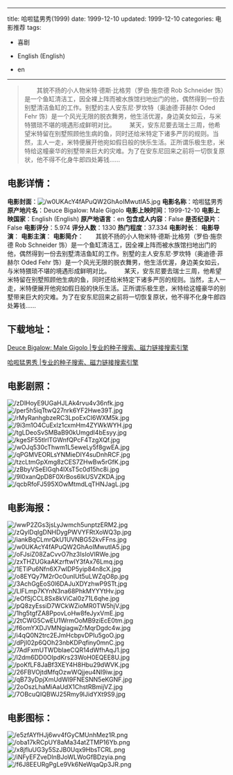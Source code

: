 
---
title: 哈啦猛男秀(1999)
date: 1999-12-10
updated: 1999-12-10
categories: 电影推荐
tags:
- 喜剧

- English (English)
- en
---


> 　　其貌不扬的小人物米特·德斯·比格劳（罗伯·施奈德 Rob Schneider 饰）是一个鱼缸清洁工，因全裸上阵而被水族馆扫地出门的他，偶然得到一份去别墅清洁鱼缸的工作。别墅的主人安东尼·罗坎特（奥迪德·菲赫尔 Oded Fehr 饰）是一个风光无限的脱衣舞男，他生活优渥，身边美女如云，与米特猥琐不堪的境遇形成鲜明对比。  　　某天，安东尼要去瑞士三周，他希望米特留在别墅照顾他生病的鱼，同时还给米特定下诸多严厉的规则。当然，主人一走，米特便展开他宛如假日般的快乐生活。正所谓乐极生悲，米特给这幢豪华的别墅带来巨大的灾难。为了在安东尼回来之前将一切恢复原状，他不得不化身牛郎四处筹钱……

## **电影详情**：

**电影封面**：<img src="https://image.tmdb.org/t/p/w200/w0UKAcY4fAPuQW2GhAoIMwutIA5.jpg" alt="/w0UKAcY4fAPuQW2GhAoIMwutIA5.jpg" title="/w0UKAcY4fAPuQW2GhAoIMwutIA5.jpg">
**电影名称**：哈啦猛男秀
**原产地片名**：Deuce Bigalow: Male Gigolo
**电影上映时间**：1999-12-10
**电影上映国家**：English (English)
**原产地语言**：en
**包含成人内容**：False
**是否纪录片**：False
**电影评分**：5.974
**评分人数**：1330
**热门程度**：37.334
**电影时长**：
**电影导演**：
**电影主演**：
**电影简介**：　　其貌不扬的小人物米特·德斯·比格劳（罗伯·施奈德 Rob Schneider 饰）是一个鱼缸清洁工，因全裸上阵而被水族馆扫地出门的他，偶然得到一份去别墅清洁鱼缸的工作。别墅的主人安东尼·罗坎特（奥迪德·菲赫尔 Oded Fehr 饰）是一个风光无限的脱衣舞男，他生活优渥，身边美女如云，与米特猥琐不堪的境遇形成鲜明对比。  　　某天，安东尼要去瑞士三周，他希望米特留在别墅照顾他生病的鱼，同时还给米特定下诸多严厉的规则。当然，主人一走，米特便展开他宛如假日般的快乐生活。正所谓乐极生悲，米特给这幢豪华的别墅带来巨大的灾难。为了在安东尼回来之前将一切恢复原状，他不得不化身牛郎四处筹钱……

## **下载地址**：
[Deuce Bigalow: Male Gigolo |专业的种子搜索、磁力链接搜索引擎](https://movie.amd794.com:2083/?search=Deuce%20Bigalow%3A%20Male%20Gigolo&ordering=&mode=match_phrase&page_size=10&page=1)

[哈啦猛男秀 |专业的种子搜索、磁力链接搜索引擎](https://movie.amd794.com:2083/?search=%E5%93%88%E5%95%A6%E7%8C%9B%E7%94%B7%E7%A7%80&ordering=&mode=match_phrase&page_size=10&page=1)
 

## **电影剧照**：
<img src="https://image.tmdb.org/t/p/original/zDlHoyE9UGaHJLAk4rvu4v36nfk.jpg" alt="/zDlHoyE9UGaHJLAk4rvu4v36nfk.jpg" title="/zDlHoyE9UGaHJLAk4rvu4v36nfk.jpg"><img src="https://image.tmdb.org/t/p/original/per5h5iqTtwQ27nrk6YF2Hwe39T.jpg" alt="/per5h5iqTtwQ27nrk6YF2Hwe39T.jpg" title="/per5h5iqTtwQ27nrk6YF2Hwe39T.jpg"><img src="https://image.tmdb.org/t/p/original/rMyRanhgbzeRC3LpoExCI6WXM5k.jpg" alt="/rMyRanhgbzeRC3LpoExCI6WXM5k.jpg" title="/rMyRanhgbzeRC3LpoExCI6WXM5k.jpg"><img src="https://image.tmdb.org/t/p/original/9i3m1O4CuExIz1cxmHm4ZYWkWYH.jpg" alt="/9i3m1O4CuExIz1cxmHm4ZYWkWYH.jpg" title="/9i3m1O4CuExIz1cxmHm4ZYWkWYH.jpg"><img src="https://image.tmdb.org/t/p/original/tgLDeoSvSMBaB90kUmgdI4bEsyy.jpg" alt="/tgLDeoSvSMBaB90kUmgdI4bEsyy.jpg" title="/tgLDeoSvSMBaB90kUmgdI4bEsyy.jpg"><img src="https://image.tmdb.org/t/p/original/kgeSF55tlrlTGWnfQPcF4TzgXQf.jpg" alt="/kgeSF55tlrlTGWnfQPcF4TzgXQf.jpg" title="/kgeSF55tlrlTGWnfQPcF4TzgXQf.jpg"><img src="https://image.tmdb.org/t/p/original/wOJq530cThwm1L5eweLy5f8gwEA.jpg" alt="/wOJq530cThwm1L5eweLy5f8gwEA.jpg" title="/wOJq530cThwm1L5eweLy5f8gwEA.jpg"><img src="https://image.tmdb.org/t/p/original/qPGMVEORLsYNMieDIY4suDnhRCF.jpg" alt="/qPGMVEORLsYNMieDIY4suDnhRCF.jpg" title="/qPGMVEORLsYNMieDIY4suDnhRCF.jpg"><img src="https://image.tmdb.org/t/p/original/tzcLtmGpXmg8zCES7ZHwBw5rGfK.jpg" alt="/tzcLtmGpXmg8zCES7ZHwBw5rGfK.jpg" title="/tzcLtmGpXmg8zCES7ZHwBw5rGfK.jpg"><img src="https://image.tmdb.org/t/p/original/zBbyVSeElGqh4lXsT5c0d15hc8i.jpg" alt="/zBbyVSeElGqh4lXsT5c0d15hc8i.jpg" title="/zBbyVSeElGqh4lXsT5c0d15hc8i.jpg"><img src="https://image.tmdb.org/t/p/original/9l0xanQpD8F0XrBos6lkUSVZKDA.jpg" alt="/9l0xanQpD8F0XrBos6lkUSVZKDA.jpg" title="/9l0xanQpD8F0XrBos6lkUSVZKDA.jpg"><img src="https://image.tmdb.org/t/p/original/qcbRfoFJ595XOwMtmdLqTHNJagL.jpg" alt="/qcbRfoFJ595XOwMtmdLqTHNJagL.jpg" title="/qcbRfoFJ595XOwMtmdLqTHNJagL.jpg">

## **电影海报**：
<img src="https://image.tmdb.org/t/p/original/wwP2ZGs3jsLyJwmch5unptzERM2.jpg" alt="/wwP2ZGs3jsLyJwmch5unptzERM2.jpg" title="/wwP2ZGs3jsLyJwmch5unptzERM2.jpg"><img src="https://image.tmdb.org/t/p/original/zQylDqIgDNHDygPWVYFRtXoWQ3p.jpg" alt="/zQylDqIgDNHDygPWVYFRtXoWQ3p.jpg" title="/zQylDqIgDNHDygPWVYFRtXoWQ3p.jpg"><img src="https://image.tmdb.org/t/p/original/iankBqCLmrQkU1UVNBG52kvFFns.jpg" alt="/iankBqCLmrQkU1UVNBG52kvFFns.jpg" title="/iankBqCLmrQkU1UVNBG52kvFFns.jpg"><img src="https://image.tmdb.org/t/p/original/w0UKAcY4fAPuQW2GhAoIMwutIA5.jpg" alt="/w0UKAcY4fAPuQW2GhAoIMwutIA5.jpg" title="/w0UKAcY4fAPuQW2GhAoIMwutIA5.jpg"><img src="https://image.tmdb.org/t/p/original/oFJsiZ08ZaCvvO7hz3IsIoVIRWe.jpg" alt="/oFJsiZ08ZaCvvO7hz3IsIoVIRWe.jpg" title="/oFJsiZ08ZaCvvO7hz3IsIoVIRWe.jpg"><img src="https://image.tmdb.org/t/p/original/zxTHZUGkaAKzrftwIY3fAx76Lmq.jpg" alt="/zxTHZUGkaAKzrftwIY3fAx76Lmq.jpg" title="/zxTHZUGkaAKzrftwIY3fAx76Lmq.jpg"><img src="https://image.tmdb.org/t/p/original/1ETiPu6Nfn6X7wlDP5yip84n8cX.jpg" alt="/1ETiPu6Nfn6X7wlDP5yip84n8cX.jpg" title="/1ETiPu6Nfn6X7wlDP5yip84n8cX.jpg"><img src="https://image.tmdb.org/t/p/original/o8EYQy7M2rOc0unIUt5uLWZqO8p.jpg" alt="/o8EYQy7M2rOc0unIUt5uLWZqO8p.jpg" title="/o8EYQy7M2rOc0unIUt5uLWZqO8p.jpg"><img src="https://image.tmdb.org/t/p/original/3AchGgEoS0l6DAJuXDYzhwP9STt.jpg" alt="/3AchGgEoS0l6DAJuXDYzhwP9STt.jpg" title="/3AchGgEoS0l6DAJuXDYzhwP9STt.jpg"><img src="https://image.tmdb.org/t/p/original/LlFLmp7KYnN3na68PhkMYYYtHv.jpg" alt="/LlFLmp7KYnN3na68PhkMYYYtHv.jpg" title="/LlFLmp7KYnN3na68PhkMYYYtHv.jpg"><img src="https://image.tmdb.org/t/p/original/eOfSjCCL8Sx8kViCal0z71L6qhe.jpg" alt="/eOfSjCCL8Sx8kViCal0z71L6qhe.jpg" title="/eOfSjCCL8Sx8kViCal0z71L6qhe.jpg"><img src="https://image.tmdb.org/t/p/original/pQ8zyEssiD7WCkWZioMR0TW5hjV.jpg" alt="/pQ8zyEssiD7WCkWZioMR0TW5hjV.jpg" title="/pQ8zyEssiD7WCkWZioMR0TW5hjV.jpg"><img src="https://image.tmdb.org/t/p/original/1hg5tgfZA8PpovLoHw8feJyxVmE.jpg" alt="/1hg5tgfZA8PpovLoHw8feJyxVmE.jpg" title="/1hg5tgfZA8PpovLoHw8feJyxVmE.jpg"><img src="https://image.tmdb.org/t/p/original/2tCWG5CwEU1WrmOoMB9ziEcE0tm.jpg" alt="/2tCWG5CwEU1WrmOoMB9ziEcE0tm.jpg" title="/2tCWG5CwEU1WrmOoMB9ziEcE0tm.jpg"><img src="https://image.tmdb.org/t/p/original/f6omYXDJVMNgiagwZrMqrDgdc4w.jpg" alt="/f6omYXDJVMNgiagwZrMqrDgdc4w.jpg" title="/f6omYXDJVMNgiagwZrMqrDgdc4w.jpg"><img src="https://image.tmdb.org/t/p/original/i4qQ0N2trc2EJmHcbpvDPIu5goO.jpg" alt="/i4qQ0N2trc2EJmHcbpvDPIu5goO.jpg" title="/i4qQ0N2trc2EJmHcbpvDPIu5goO.jpg"><img src="https://image.tmdb.org/t/p/original/dPjI02p6QOh23nbKDPqfiny0mnC.jpg" alt="/dPjI02p6QOh23nbKDPqfiny0mnC.jpg" title="/dPjI02p6QOh23nbKDPqfiny0mnC.jpg"><img src="https://image.tmdb.org/t/p/original/7AdFxmUTWDblaeCQR14dWfhAqJ1.jpg" alt="/7AdFxmUTWDblaeCQR14dWfhAqJ1.jpg" title="/7AdFxmUTWDblaeCQR14dWfhAqJ1.jpg"><img src="https://image.tmdb.org/t/p/original/l2dm6DD0OIpdKrs23WoH0EQEE8U.jpg" alt="/l2dm6DD0OIpdKrs23WoH0EQEE8U.jpg" title="/l2dm6DD0OIpdKrs23WoH0EQEE8U.jpg"><img src="https://image.tmdb.org/t/p/original/poKfLF8JaBf3XEY4H8Hbu29dWVK.jpg" alt="/poKfLF8JaBf3XEY4H8Hbu29dWVK.jpg" title="/poKfLF8JaBf3XEY4H8Hbu29dWVK.jpg"><img src="https://image.tmdb.org/t/p/original/26FBVOjtdMfqOzwWQjjeu4NI9iw.jpg" alt="/26FBVOjtdMfqOzwWQjjeu4NI9iw.jpg" title="/26FBVOjtdMfqOzwWQjjeu4NI9iw.jpg"><img src="https://image.tmdb.org/t/p/original/qB73yDpjXmUdWl9FNESNN5eKGNF.jpg" alt="/qB73yDpjXmUdWl9FNESNN5eKGNF.jpg" title="/qB73yDpjXmUdWl9FNESNN5eKGNF.jpg"><img src="https://image.tmdb.org/t/p/original/2oOszLhaMiAaUdX1ChstRBmijVZ.jpg" alt="/2oOszLhaMiAaUdX1ChstRBmijVZ.jpg" title="/2oOszLhaMiAaUdX1ChstRBmijVZ.jpg"><img src="https://image.tmdb.org/t/p/original/7OBcuQIQBWJ25Rmy9lJidYXt9S9.jpg" alt="/7OBcuQIQBWJ25Rmy9lJidYXt9S9.jpg" title="/7OBcuQIQBWJ25Rmy9lJidYXt9S9.jpg">

## **电影图标**：
<img src="https://image.tmdb.org/t/p/original/e5zfAYfHJj6wv4fGyCMUnhMez1R.png" alt="/e5zfAYfHJj6wv4fGyCMUnhMez1R.png" title="/e5zfAYfHJj6wv4fGyCMUnhMez1R.png"><img src="https://image.tmdb.org/t/p/original/oba17kRCpUY8aMa34atZTMP16Yb.png" alt="/oba17kRCpUY8aMa34atZTMP16Yb.png" title="/oba17kRCpUY8aMa34atZTMP16Yb.png"><img src="https://image.tmdb.org/t/p/original/x8jfluUG3y5SzJB0Uqx9HbsTCRL.png" alt="/x8jfluUG3y5SzJB0Uqx9HbsTCRL.png" title="/x8jfluUG3y5SzJB0Uqx9HbsTCRL.png"><img src="https://image.tmdb.org/t/p/original/iNFyEFZveDInBJoWLWoGfBDzyia.png" alt="/iNFyEFZveDInBJoWLWoGfBDzyia.png" title="/iNFyEFZveDInBJoWLWoGfBDzyia.png"><img src="https://image.tmdb.org/t/p/original/f6J8EEURgPgLe9Vk6NeWqaQp3JR.png" alt="/f6J8EEURgPgLe9Vk6NeWqaQp3JR.png" title="/f6J8EEURgPgLe9Vk6NeWqaQp3JR.png">
